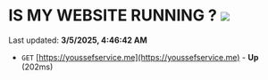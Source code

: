# IS MY WEBSITE RUNNING ? [![](https://img.shields.io/static/v1?label=Sponsor&message=%E2%9D%A4&logo=GitHub&color=%23fe8e86)](https://github.com/sponsors/Youssef-Lehmam)

Last updated: **3/5/2025, 4:46:42 AM**

- `GET` [https://youssefservice.me](https://youssefservice.me) - **Up** (202ms)
